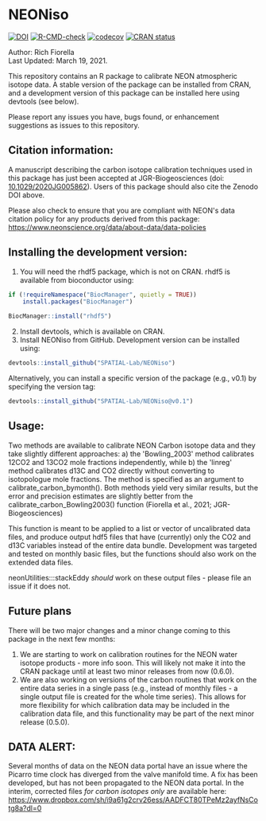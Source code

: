 # NEONiso

<!-- badges: start -->
[![DOI](https://zenodo.org/badge/188347333.svg)](https://zenodo.org/badge/latestdoi/188347333)
[![R-CMD-check](https://github.com/SPATIAL-Lab/NEONiso/workflows/R-CMD-check/badge.svg)](https://github.com/SPATIAL-Lab/NEONiso/actions)
[![codecov](https://codecov.io/gh/SPATIAL-Lab/NEONiso/branch/main/graph/badge.svg?token=ZHDFEU5NZW)](https://codecov.io/gh/SPATIAL-Lab/NEONiso)
[![CRAN status](https://www.r-pkg.org/badges/version/NEONiso)](https://CRAN.R-project.org/package=NEONiso)
<!-- badges: end -->

Author: Rich Fiorella \
Last Updated: March 19, 2021.

This repository contains an R package to calibrate NEON atmospheric isotope data. A stable version of the package can be installed from CRAN, and a development version of this package can be installed here using devtools (see below).

Please report any issues you have, bugs found, or enhancement suggestions as issues to this repository.

## Citation information:
A manuscript describing the carbon isotope calibration techniques used in this package has just been accepted at JGR-Biogeosciences (doi: [10.1029/2020JG005862](https://doi.org/10.1029/2020JG005862)). Users of this package should also cite the Zenodo DOI above.

Please also check to ensure that you are compliant with NEON's data citation policy for any
products derived from this package: https://www.neonscience.org/data/about-data/data-policies

## Installing the development version:
1) You will need the rhdf5 package, which is not on CRAN. rhdf5 is available from bioconductor using:
```R
if (!requireNamespace("BiocManager", quietly = TRUE))
    install.packages("BiocManager")

BiocManager::install("rhdf5")
```
2) Install devtools, which is available on CRAN.
3) Install NEONiso from GitHub. Development version can be installed using:
```R
devtools::install_github("SPATIAL-Lab/NEONiso")
```
Alternatively, you can install a specific version of the package (e.g., v0.1)
by specifying the version tag:
```R
devtools::install_github("SPATIAL-Lab/NEONiso@v0.1")
```

## Usage:

Two methods are available to calibrate NEON Carbon isotope data and they take slightly different approaches: a) the 'Bowling_2003' method calibrates 12CO2 and 13CO2 mole fractions independently, while b) the 'linreg' method calibrates d13C and CO2 directly without converting to isotopologue mole fractions. The method is specified as an argument to calibrate_carbon_bymonth(). Both methods yield very similar results, but the error and precision estimates are slightly better from the calibrate_carbon_Bowling2003() function (Fiorella et al., 2021; JGR-Biogeosciences)

This function is meant to be applied to a list or vector of uncalibrated data files, and produce output hdf5 files that have (currently) only the CO2 and d13C variables instead of the entire data bundle. Development was targeted and tested on monthly basic files, but the functions should also work on the extended data files.

neonUtilities:::stackEddy *should* work on these output files - please file an issue if it does not.

## Future plans
There will be two major changes and a minor change coming to this package in the next few months:
1) We are starting to work on calibration routines for the NEON water isotope products - more info soon. This will likely not make it into the CRAN package until at least two minor releases from now (0.6.0).
2) We are also working on versions of the carbon routines that work on the entire data series in a single pass (e.g., instead of monthly files - a single output file is created for the whole time series). This allows for more flexibility for which calibration data may be included in the calibration data file, and this functionality may be part of the next minor release (0.5.0).

## DATA ALERT:

Several months of data on the NEON data portal have an issue where the Picarro time clock has diverged from the valve manifold time. A fix has been developed, but has not been propagated to the NEON data portal. In the interim, corrected files *for carbon isotopes only* are available here: https://www.dropbox.com/sh/i9a61g2crv26ess/AADFCT80TPeMz2ayfNsCotg8a?dl=0

